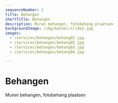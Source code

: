 ```yaml
---
sequenceNumber: 2
title: Behangen
shortTitle: Behangen
description: Muren behangen, fotobehang plaatsen
backgroundImage: /img/banner/slide2.jpg
images:
  - /services/behangen/behang01.jpg
  - /services/behangen/behang02.jpg
  - /services/behangen/behang03.jpg
  - /services/behangen/behang04.jpg

---
```

# Behangen

Muren behangen, fotobehang plaatsen
